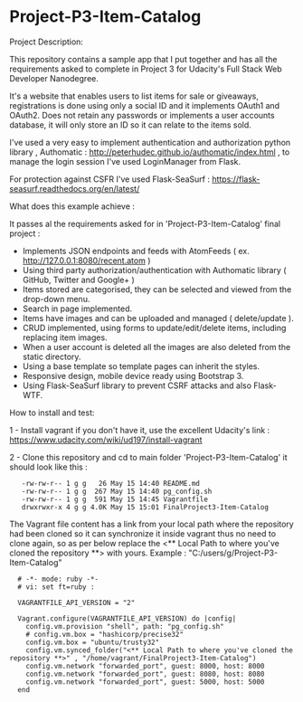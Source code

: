 # Project-P3-Item-Catalog

Project Description:

This repository contains a sample app that I put together and has all the requirements asked to complete
in Project 3 for Udacity's Full Stack Web Developer Nanodegree.

It's a website that enables users to list items for sale or giveaways, registrations is done using only a
social ID and it implements OAuth1 and OAuth2. Does not retain any passwords or implements a user accounts
database, it will only store an ID so it can relate to the items sold.

I've used a very easy to implement authentication and authorization python library , Authomatic :
 http://peterhudec.github.io/authomatic/index.html
, to manage the login session I've used LoginManager from Flask.

For protection against CSFR I've used Flask-SeaSurf : https://flask-seasurf.readthedocs.org/en/latest/

What does this example achieve :

It passes al the requirements asked for in 'Project-P3-Item-Catalog' final project :
 - Implements JSON endpoints and feeds with AtomFeeds ( ex. http://127.0.0.1:8080/recent.atom )
 - Using third party authorization/authentication with Authomatic library ( GitHub, Twitter and Google+ )
 - Items stored are categorised, they can be selected and viewed from the drop-down menu.
 - Search in page implemented.
 - Items have images and can be uploaded and managed ( delete/update ).
 - CRUD implemented, using forms to update/edit/delete items, including replacing item images.
 - When a user account is deleted all the images are also deleted from the static directory.
 - Using a base template so template pages can inherit the styles.
 - Responsive design, mobile device ready using Bootstrap 3.
 - Using Flask-SeaSurf library to prevent CSRF attacks and also Flask-WTF.

How to install and test:

1 - Install vagrant if you don't have it, use the excellent Udacity's link : https://www.udacity.com/wiki/ud197/install-vagrant

2 - Clone this repository and cd to main folder 'Project-P3-Item-Catalog' it should look like this :

 ```
    -rw-rw-r-- 1 g g   26 May 15 14:40 README.md
    -rw-rw-r-- 1 g g  267 May 15 14:40 pg_config.sh
    -rw-rw-r-- 1 g g  591 May 15 14:45 Vagrantfile
    drwxrwxr-x 4 g g 4.0K May 15 15:01 FinalProject3-Item-Catalog

 ```
 The Vagrant file content has a link from your local path where the repository had been cloned so it
 can synchronize it inside vagrant thus no need to clone again, so as per below replace the
  <** Local Path to where you've cloned the repository **> with yours. Example : "C:/users/g/Project-P3-Item-Catalog"

  ```
    # -*- mode: ruby -*-
    # vi: set ft=ruby :

    VAGRANTFILE_API_VERSION = "2"

    Vagrant.configure(VAGRANTFILE_API_VERSION) do |config|
      config.vm.provision "shell", path: "pg_config.sh"
      # config.vm.box = "hashicorp/precise32"
      config.vm.box = "ubuntu/trusty32"
      config.vm.synced_folder("<** Local Path to where you've cloned the repository **>" , "/home/vagrant/FinalProject3-Item-Catalog")
      config.vm.network "forwarded_port", guest: 8000, host: 8000
      config.vm.network "forwarded_port", guest: 8080, host: 8080
      config.vm.network "forwarded_port", guest: 5000, host: 5000
    end
  ```





 
 

